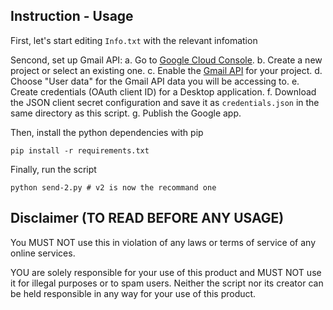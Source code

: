 ## Instruction - Usage

First, let's start editing `Info.txt` with the relevant infomation

Sencond, set up Gmail API:
a. Go to [Google Cloud Console](https://console.cloud.google.com).
b. Create a new project or select an existing one.
c. Enable the [Gmail API](https://console.cloud.google.com/apis/api/gmail.googleapis.com/metrics) for your project.
d. Choose "User data" for the Gmail API data you will be accessing to.
e. Create credentials (OAuth client ID) for a Desktop application.
f. Download the JSON client secret configuration and save it as `credentials.json` in the same directory as this script.
g. Publish the Google app.

Then, install the python dependencies with pip

```console
pip install -r requirements.txt
```

Finally, run the script

```console
python send-2.py # v2 is now the recommand one
```


## Disclaimer (TO READ BEFORE ANY USAGE)

You MUST NOT use this in violation of any laws or terms of service of any online services.

YOU are solely responsible for your use of this product and MUST NOT use it for illegal purposes or to spam users. Neither the script nor its creator can be held responsible in any way for your use of this product.